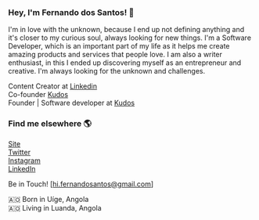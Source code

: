 ### Hey, I'm Fernando dos Santos! 👋
I'm in love with the unknown, because I end up not defining anything and it's closer to my curious soul, always looking for new things. I'm a Software Developer, which is an important part of my life as it helps me create amazing products and services that people love. I am also a writer enthusiast, in this I ended up discovering myself as an entrepreneur and creative. I'm always looking for the unknown and challenges.

Content Creator at [Linkedin](https://www.linkedin.com/newsletters/nerd-curioso-6868505036461281280/) <br>
Co-founder [Kudos](https://www.kudospaces.co) <br>
Founder | Software developer at [Kudos](https://www.kudospaces.co/) <br>

### Find me elsewhere 🌎

[Site](https://fernando-santos.vercel.app/) <br>
[Twitter](https://twitter.com/buzzcodets) <br>
[Instagram](https://instagram.com/unclebuzzcode) <br>
[LinkedIn](https://www.linkedin.com/in/buzzcode/) <br>

Be in Touch!
[hi.fernandosantos@gmail.com]

🇦🇴 Born in Uíge, Angola <br>
🇦🇴 Living in Luanda, Angola <br>

